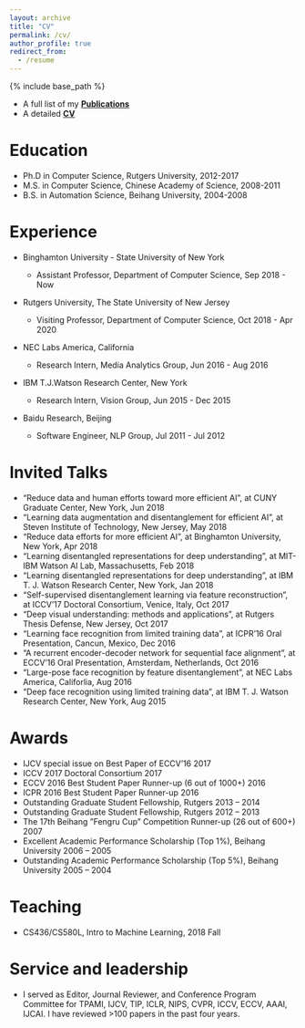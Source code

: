 ```yaml
---
layout: archive
title: "CV"
permalink: /cv/
author_profile: true
redirect_from:
  - /resume
---
```


{% include base_path %}

- A full list of my [**Publications**](https://xipeng13.github.io/homepage/files/PUBLICATION.pdf)
- A detailed [**CV**](https://xipeng13.github.io/homepage/files/CV.pdf)

Education
======
* Ph.D in Computer Science, Rutgers University, 2012-2017
* M.S. in Computer Science, Chinese Academy of Science, 2008-2011
* B.S. in Automation Science, Beihang University, 2004-2008

Experience
======
* Binghamton University - State University of New York
  * Assistant Professor, Department of Computer Science, Sep 2018 - Now

* Rutgers University, The State University of New Jersey
  * Visiting Professor, Department of Computer Science, Oct 2018 - Apr 2020
  
* NEC Labs America, California
  * Research Intern, Media Analytics Group, Jun 2016 - Aug 2016
  
* IBM T.J.Watson Research Center, New York
  * Research Intern, Vision Group, Jun 2015 - Dec 2015
  
* Baidu Research, Beijing
  * Software Engineer, NLP Group, Jul 2011 - Jul 2012
  
Invited Talks
======
* “Reduce data and human efforts toward more efficient AI”, at CUNY Graduate Center, New York, Jun 2018
* “Learning data augmentation and disentanglement for efficient AI”, at Steven Institute of Technology, New Jersey, May 2018
* “Reduce data efforts for more efficient AI”, at Binghamton University, New York, Apr 2018
* “Learning disentangled representations for deep understanding”, at MIT-IBM Watson AI Lab, Massachusetts, Feb 2018
* “Learning disentangled representations for deep understanding”, at IBM T. J. Watson Research Center, New York, Jan 2018
* “Self-supervised disentanglement learning via feature reconstruction”, at ICCV’17 Doctoral Consortium, Venice, Italy, Oct 2017
* “Deep visual understanding: methods and applications”, at Rutgers Thesis Defense, New Jersey, Oct 2017
* “Learning face recognition from limited training data”, at ICPR’16 Oral Presentation, Cancun, Mexico, Dec 2016
* “A recurrent encoder-decoder network for sequential face alignment”, at ECCV’16 Oral Presentation, Amsterdam, Netherlands, Oct 2016
* “Large-pose face recognition by feature disentanglement”, at NEC Labs America, Califorlia, Aug 2016
* “Deep face recognition using limited training data”, at IBM T. J. Watson Research Center, New York, Aug 2015

Awards
======
* IJCV special issue on Best Paper of ECCV’16 2017
* ICCV 2017 Doctoral Consortium 2017
* ECCV 2016 Best Student Paper Runner-up (6 out of 1000+) 2016
* ICPR 2016 Best Student Paper Runner-up 2016
* Outstanding Graduate Student Fellowship, Rutgers 2013 – 2014
* Outstanding Graduate Student Fellowship, Rutgers 2012 – 2013
* The 17th Beihang ”Fengru Cup” Competition Runner-up (26 out of 600+) 2007
* Excellent Academic Performance Scholarship (Top 1%), Beihang University 2006 – 2005
* Outstanding Academic Performance Scholarship (Top 5%), Beihang University 2005 – 2004

Teaching
======
* CS436/CS580L, Intro to Machine Learning, 2018 Fall
  
Service and leadership
======
* I served as Editor, Journal Reviewer, and Conference Program Committee for TPAMI, IJCV, TIP, ICLR, NIPS, CVPR, ICCV, ECCV, AAAI, IJCAI. I have reviewed >100 papers in the past four years.
